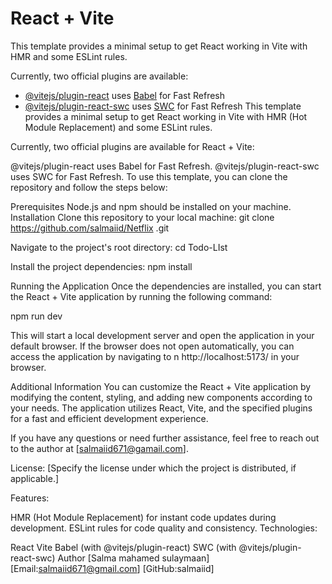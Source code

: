# React + Vite

This template provides a minimal setup to get React working in Vite with HMR and some ESLint rules.

Currently, two official plugins are available:

- [@vitejs/plugin-react](https://github.com/vitejs/vite-plugin-react/blob/main/packages/plugin-react/README.md) uses [Babel](https://babeljs.io/) for Fast Refresh
- [@vitejs/plugin-react-swc](https://github.com/vitejs/vite-plugin-react-swc) uses [SWC](https://swc.rs/) for Fast Refresh
This template provides a minimal setup to get React working in Vite with HMR (Hot Module Replacement) and some ESLint rules.

Currently, two official plugins are available for React + Vite:

@vitejs/plugin-react uses Babel for Fast Refresh.
@vitejs/plugin-react-swc uses SWC for Fast Refresh.
To use this template, you can clone the repository and follow the steps below:

Prerequisites
Node.js and npm should be installed on your machine.
Installation
Clone this repository to your local machine:
git clone https://github.com/salmaiid/Netflix .git

Navigate to the project's root directory:
cd Todo-LIst

Install the project dependencies:
npm install

Running the Application
Once the dependencies are installed, you can start the React + Vite application by running the following command:

npm run dev

This will start a local development server and open the application in your default browser. If the browser does not open automatically, you can access the application by navigating to n http://localhost:5173/ in your browser.

Additional Information
You can customize the React + Vite application by modifying the content, styling, and adding new components according to your needs. The application utilizes React, Vite, and the specified plugins for a fast and efficient development experience.

If you have any questions or need further assistance, feel free to reach out to the author at [salmaiid671@gamail.com].

License: [Specify the license under which the project is distributed, if applicable.]

Features:

HMR (Hot Module Replacement) for instant code updates during development.
ESLint rules for code quality and consistency.
Technologies:

React
Vite
Babel (with @vitejs/plugin-react)
SWC (with @vitejs/plugin-react-swc)
Author [Salma mahamed sulaymaan] [Email:salmaiid671@gmail.com] [GitHub:salmaiid]
